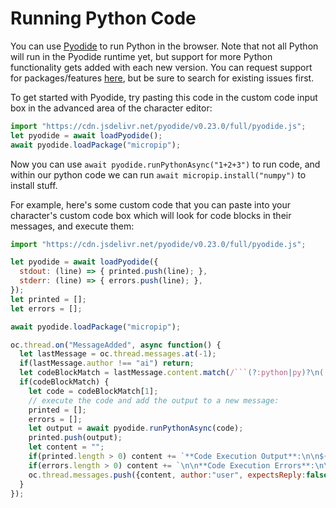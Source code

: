 # Running Python Code
You can use [Pyodide](https://github.com/pyodide/pyodide) to run Python in the browser. Note that not all Python will run in the Pyodide runtime yet, but support for more Python functionality gets added with each new version. You can request support for packages/features [here](https://github.com/pyodide/pyodide/issues), but be sure to search for existing issues first. 

To get started with Pyodide, try pasting this code in the custom code input box in the advanced area of the character editor:
```js
import "https://cdn.jsdelivr.net/pyodide/v0.23.0/full/pyodide.js";
let pyodide = await loadPyodide();
await pyodide.loadPackage("micropip");
```
Now you can use `await pyodide.runPythonAsync("1+2+3")` to run code, and within our python code we can run `await micropip.install("numpy")` to install stuff.

For example, here's some custom code that you can paste into your character's custom code box which will look for code blocks in their messages, and execute them:
```js
import "https://cdn.jsdelivr.net/pyodide/v0.23.0/full/pyodide.js";

let pyodide = await loadPyodide({
  stdout: (line) => { printed.push(line); },
  stderr: (line) => { errors.push(line); },
});
let printed = [];
let errors = [];

await pyodide.loadPackage("micropip");

oc.thread.on("MessageAdded", async function() {
  let lastMessage = oc.thread.messages.at(-1);
  if(lastMessage.author !== "ai") return;
  let codeBlockMatch = lastMessage.content.match(/```(?:python|py)?\n(.+?)\n```/s);
  if(codeBlockMatch) {
    let code = codeBlockMatch[1];
    // execute the code and add the output to a new message:
    printed = [];
    errors = [];
    let output = await pyodide.runPythonAsync(code);
    printed.push(output);
    let content = "";
    if(printed.length > 0) content += `**Code Execution Output**:\n\n${printed.join("\n")}`;
    if(errors.length > 0) content += `\n\n**Code Execution Errors**:\n\n${errors.join("\n")}`;
    oc.thread.messages.push({content, author:"user", expectsReply:false});
  }
});
```

